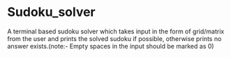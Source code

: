 # Sudoku_solver
A terminal based sudoku solver which takes input in the form of grid/matrix from the user and prints the solved sudoku if possible, otherwise prints no answer exists.(note:- Empty spaces in the input should be marked as 0)
